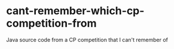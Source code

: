 # cant-remember-which-cp-competition-from
Java source code from a CP competition that I can't remember of
